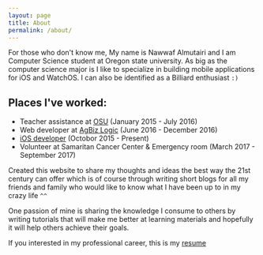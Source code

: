 ```yaml
---
layout: page
title: About
permalink: /about/
---
```


For those who don't know me, My name is Nawwaf Almutairi and I am Computer Science student at Oregon state university. As big as the computer science major is I like to specialize in building mobile applications for iOS and WatchOS. I can also be identified as a Billiard enthusiast `:)`  

## Places I've worked:

- Teacher assistance at [OSU](http://oregonstate.edu) (January 2015 - July 2016)
- Web developer at [AgBiz Logic](https://agbizlogic.com) (June 2016 - December 2016)
- [iOS developer](https://github.com/almutnaW) (Octobor 2015 - Present)
- Volunteer at Samaritan Cancer Center & Emergency room (March 2017 - September 2017)


Created this website to share my thoughts and ideas the best way the 21st century can offer which is of course through writing short blogs for all my friends and family who would like to know what I have been up to in my crazy life `^^`

One passion of mine is sharing the knowledge I consume to others by writing tutorials that will make me better at learning materials and hopefully it will help others achieve their goals.

If you interested in my professional career, this is my [resume](https://drive.google.com/file/d/0B88IUkLsSFowRzJScVN5aktHeGM/view?usp=sharing)